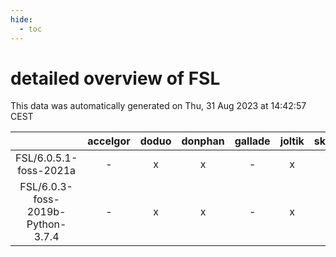 ```yaml
---
hide:
  - toc
---
```


detailed overview of FSL
========================


This data was automatically generated on Thu, 31 Aug 2023 at 14:42:57 CEST  

| |accelgor|doduo|donphan|gallade|joltik|skitty|swalot|victini|
| :---: | :---: | :---: | :---: | :---: | :---: | :---: | :---: | :---: |
|FSL/6.0.5.1-foss-2021a|-|x|x|-|x|x|x|x|
|FSL/6.0.3-foss-2019b-Python-3.7.4|-|x|x|-|x|x|-|x|

